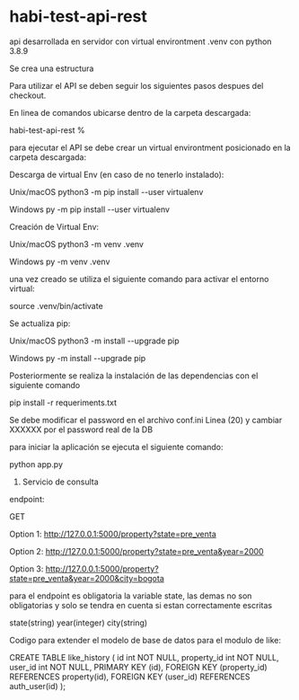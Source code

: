 # habi-test-api-rest

api desarrollada en servidor con virtual environtment .venv con python 3.8.9

Se crea una estructura 

Para utilizar el API se deben seguir los siguientes pasos despues del checkout.

En linea de comandos ubicarse dentro de la carpeta descargada:

habi-test-api-rest %

para ejecutar el API se debe crear un virtual environtment posicionado en la carpeta descargada:

Descarga de virtual Env (en caso de no tenerlo instalado):

Unix/macOS
python3 -m pip install --user virtualenv

Windows
py -m pip install --user virtualenv


Creación de Virtual Env:

Unix/macOS
python3 -m venv .venv

Windows
py -m venv .venv


una vez creado se utiliza el siguiente comando para activar el entorno virtual:

source .venv/bin/activate

Se actualiza pip:

Unix/macOS
python3 -m install --upgrade pip

Windows
py -m install --upgrade pip

Posteriormente se realiza la instalación de las dependencias con el siguiente comando

pip install -r requeriments.txt


Se debe modificar el password en el archivo conf.ini Linea (20) y cambiar XXXXXX por el password real de la DB

para iniciar la aplicación se ejecuta el siguiente comando:

python app.py

1. Servicio de consulta

endpoint:

GET

Option 1:
http://127.0.0.1:5000/property?state=pre_venta

Option 2:
http://127.0.0.1:5000/property?state=pre_venta&year=2000

Option 3:
http://127.0.0.1:5000/property?state=pre_venta&year=2000&city=bogota

para el endpoint es obligatoria la variable state, las demas no son obligatorias y solo se tendra en cuenta si estan correctamente escritas

state(string)
year(integer)
city(string)



Codigo para extender el modelo de base de datos para el modulo de like:

CREATE TABLE like_history (
    id int NOT NULL,
    property_id int NOT NULL,
    user_id int NOT NULL,
    PRIMARY KEY (id),
    FOREIGN KEY (property_id) REFERENCES property(id),
    FOREIGN KEY (user_id) REFERENCES auth_user(id)
);